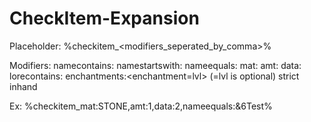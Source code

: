 # CheckItem-Expansion

Placeholder:
%checkitem_<modifiers_seperated_by_comma>%

Modifiers:
namecontains:<name>
namestartswith:<name>
nameequals:<name>
mat:<material>
amt:<amount>
data:<data>
lorecontains:<lore>
enchantments:<enchantment=lvl> (=lvl is optional)
strict
inhand

Ex: %checkitem_mat:STONE,amt:1,data:2,nameequals:&6Test%
